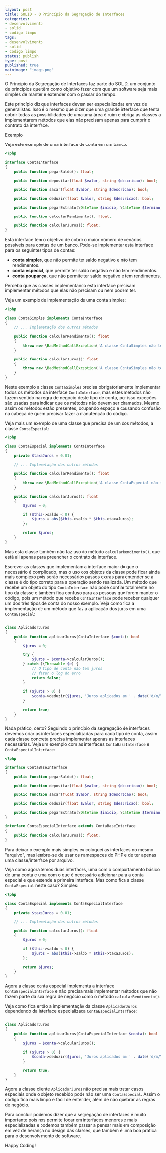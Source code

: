 ```yaml
---
layout: post
title: SOLID - O Princípio da Segregação de Interfaces
categories:
- desenvolvimento
- solid
- codigo limpo
tags:
- desenvolvimento
- solid
- codigo limpo
status: publish
type: post
published: true
mainimage: "image.png"
---
```


O Princípio da Segregação de Interfaces faz parte do SOLID, um conjunto de
princípios que têm como objetivo fazer com que um software seja mais simples de
manter e extender com o passar do tempo.

Este princípio diz que interfaces devem ser especializadas em vez de generalistas.
Isso é o mesmo que dizer que uma grande interface que tenta cobrir todas as
possibilidades de uma uma área é ruim e obriga as classes a implementarem métodos
que elas não precisam apenas para cumprir o contrato da interface.

Exemplo

Veja este exemplo de uma interface de conta em um banco:

```php
<?php

interface ContaInterface
{
    public function pegarSaldo(): float;

    public function depositar(float $valor, string $descricao): bool;

    public function sacar(float $valor, string $descricao): bool;

    public function deduzir(float $valor, string $descricao): bool;

    public function pegarExtrato(\DateTime $inicio, \DateTime $termino): MovimentacaoCollection;

    public function calcularRendimento(): float;

    public function calcularJuros(): float;
}
```

Esta interface tem o objetivo de cobrir o maior número de cenários possíveis
para contas de um banco. Pode-se implementar esta interface para os seguintes
tipos de contas:

- **conta simples**, que não permite ter saldo negativo e não tem rendimentos.
- **conta especial**, que permite ter saldo negativo e não tem rendimentos.
- **conta poupança**, que não permite ter saldo negativo e tem rendimentos.

Perceba que as classes implementando esta interface precisam implementar métodos
que elas não precisam ou nem podem ter.

Veja um exemplo de implementação de uma conta simples:

```php
<?php

class ContaSimples implements ContaInterface
{
    // ... Implemetação dos outros métodos

    public function calcularRendimento(): float
    {
        throw new \BadMethodCallException('A classe ContaSimples não tem rendimentos');
    }

    public function calcularJuros(): float
    {
        throw new \BadMethodCallException('A classe ContaSimples não tem juros');
    }
}
```

Neste exemplo a classe `ContaSimples` precisa obrigatoriamente implementar todos
os métodos da interface `ContaInterface`, mas estes métodos não fazem sentido
na regra de negócio deste tipo de conta, por isso exceções são usadas para
indicar que os métodos não devem ser chamados. Mesmo assim os métodos estão
presentes, ocupando espaço e causando confusão na cabeça de quem precisar fazer
a manutenção do código.

Veja mais um exemplo de uma classe que precisa de um dos métodos, a classe
`ContaEspecial`:

```php
<?php

class ContaEspecial implements ContaInterface
{
    private $taxaJuros = 0.01;

    // ... Implemetação dos outros métodos

    public function calcularRendimento(): float
    {
        throw new \BadMethodCallException('A classe ContaEspecial não tem rendimentos');
    }

    public function calcularJuros(): float
    {
        $juros = 0;

        if ($this->saldo < 0) {
            $juros = abs($this->saldo * $this->taxaJuros);
        };

        return $juros;
    }
}
```

Mas esta classe também não faz uso do método `calcularRendimento()`, que está
ali apenas para preencher o contrato da interface.

Escrever as classes que implementam a interface maior do que o necessário é
complicado, mas o uso dos objetos da classe pode ficar ainda mais complexo pois
serão necessários passos extras para entender se a classe é do tipo correto para
a operação sendo realizada. Um método que recebe um objeto do tipo `ContaInterface`
não pode confiar totalmente no tipo da classe e também fica confuso para as
pessoas que forem manter o código, pois um método que recebe `ContaInterface`
pode receber qualquer um dos três tipos de conta do nosso exemplo. Veja como
fica a implementação de um método que faz a aplicação dos juros em uma
`ContaEspecial`:

```php

class AplicadorJuros
{
    public function aplicarJuros(ContaInterface $conta): bool
    {
        $juros = 0;

        try {
            $juros = $conta->calcularJuros();
        } catch (\Throwable $e) {
            // O tipo de conta não tem juros
            // fazer o log do erro
            return false;
        }

        if ($juros > 0) {
            $conta->deduzir($juros, 'Juros aplicados em ' . date('d/m/Y'));
        }

        return true;
    }
}
```

Nada prático, certo?  Seguindo o princípio da segregação de interfaces devemos
criar as interfaces especializadas para cada tipo de conta, assim cada classe
concreta precisa implementar apenas as interfaces necessárias. Veja um exemplo
com as interfaces `ContaBaseInterface` e `ContaEspecialInterface`:

```php
<?php

interface ContaBaseInterface
{
    public function pegarSaldo(): float;

    public function depositar(float $valor, string $descricao): bool;

    public function sacar(float $valor, string $descricao): bool;

    public function deduzir(float $valor, string $descricao): bool;

    public function pegarExtrato(\DateTime $inicio, \DateTime $termino): MovimentacaoCollection;
}

interface ContaEspecialInterface extends ContaBaseInterface
{
    public function calcularJuros(): float;
}
```

Para deixar o exemplo mais simples eu coloquei as interfaces no mesmo "arquivo",
mas lembre-se de usar os namespaces do PHP e de ter apenas uma classe/interface
por arquivo.

Veja como agora temos duas interfaces, uma com o comportamento básico de uma
conta e uma com o que é necessário adicionar para a conta especial e que estende
a primeira interface. Mas como fica a classe `ContaEspecial` neste caso? Simples:

```php
<?php

class ContaEspecial implements ContaEspecialInterface
{
    private $taxaJuros = 0.01;

    // ... Implemetação dos outros métodos

    public function calcularJuros(): float
    {
        $juros = 0;

        if ($this->saldo < 0) {
            $juros = abs($this->saldo * $this->taxaJuros);
        };

        return $juros;
    }
}
```

Agora a classe conta especial implementa a interface `ContaEspecialInterface`
e não precisa mais implementar métodos que não fazem parte da sua regra de
negócio como o método `calcularRendimento()`.

Veja como fica então a implementação da classe `AplicadorJuros` dependendo da
interface especializada `ContaEspecialInterface`:


```php

class AplicadorJuros
{
    public function aplicarJuros(ContaEspecialInterface $conta): bool
    {
        $juros = $conta->calcularJuros();

        if ($juros > 0) {
            $conta->deduzir($juros, 'Juros aplicados em ' . date('d/m/Y'));
        }

        return true;
    }
}
```

Agora a classe cliente `AplicadorJuros` não precisa mais tratar casos especiais
onde o objeto recebido pode não ser uma `ContaEspecial`. Assim o código fica mais
limpo e fácil de entender, além de não quebrar as regras de negócio.

Para concluir podemos dizer que a segregação de interfaces é muito importante
pois nos permite focar em interfaces menores e mais especializadas e podemos
também passar a pensar mais em composição em vez de herança no design das classes,
que também é uma boa prática para o desenvolvimento de software.

Happy Coding!
